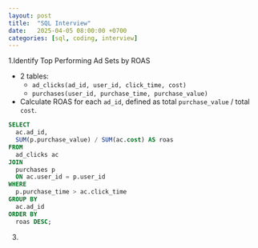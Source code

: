 ```yaml
---
layout: post
title:  "SQL Interview"
date:   2025-04-05 08:00:00 +0700
categories: [sql, coding, interview]
---
```


1.Identify Top Performing Ad Sets by ROAS
  - 2 tables:
    - `ad_clicks(ad_id, user_id, click_time, cost)`
    - `purchases(user_id, purchase_time, purchase_value)`
  - Calculate ROAS for each `ad_id`, defined as total `purchase_value` / total `cost`.


~~~sql
SELECT 
  ac.ad_id,
  SUM(p.purchase_value) / SUM(ac.cost) AS roas
FROM 
  ad_clicks ac
JOIN 
  purchases p
  ON ac.user_id = p.user_id
WHERE 
  p.purchase_time > ac.click_time
GROUP BY 
  ac.ad_id
ORDER BY 
  roas DESC;

~~~
3. 

